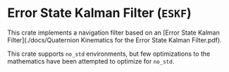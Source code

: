 # Error State Kalman Filter (`ESKF`)
This crate implements a navigation filter based on an [Error State Kalman
Filter](./docs/Quaternion Kinematics for the Error State Kalman Filter.pdf).

This crate supports `no_std` environments, but few optimizations to the
mathematics have been attempted to optimize for `no_std`.
